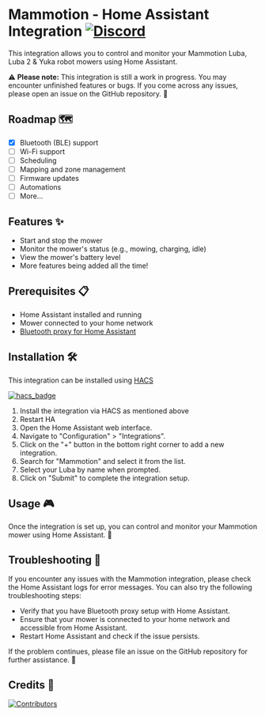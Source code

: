 # Mammotion - Home Assistant Integration [![Discord](https://img.shields.io/discord/1247286396297678879)](https://discord.gg/vpZdWhJX8x)

This integration allows you to control and monitor your Mammotion Luba, Luba 2 & Yuka robot mowers using Home Assistant.

⚠️ **Please note:** This integration is still a work in progress. You may encounter unfinished features or bugs. If you come across any issues, please open an issue on the GitHub repository. 🐛

## Roadmap 🗺️

- [x] Bluetooth (BLE) support
- [ ] Wi-Fi support
- [ ] Scheduling
- [ ] Mapping and zone management
- [ ] Firmware updates
- [ ] Automations
- [ ] More...

## Features ✨

- Start and stop the mower
- Monitor the mower's status (e.g., mowing, charging, idle)
- View the mower's battery level
- More features being added all the time!

## Prerequisites 📋

- Home Assistant installed and running
- Mower connected to your home network
- [Bluetooth proxy for Home Assistant](https://esphome.io/components/bluetooth_proxy.html)

## Installation 🛠️

This integration can be installed using [HACS](https://hacs.xyz/)

[![hacs_badge](https://img.shields.io/badge/HACS-Custom-41BDF5.svg?style=for-the-badge)](https://github.com/hacs/integration)

1. Install the integration via HACS as mentioned above
2. Restart HA
3. Open the Home Assistant web interface.
4. Navigate to "Configuration" > "Integrations".
5. Click on the "+" button in the bottom right corner to add a new integration.
6. Search for "Mammotion" and select it from the list.
7. Select your Luba by name when prompted.
8. Click on "Submit" to complete the integration setup.

## Usage 🎮

Once the integration is set up, you can control and monitor your Mammotion mower using Home Assistant. 🎉

## Troubleshooting 🔧

If you encounter any issues with the Mammotion integration, please check the Home Assistant logs for error messages. You can also try the following troubleshooting steps:

- Verify that you have Bluetooth proxy setup with Home Assistant.
- Ensure that your mower is connected to your home network and accessible from Home Assistant.
- Restart Home Assistant and check if the issue persists.

If the problem continues, please file an issue on the GitHub repository for further assistance. 🙏

## Credits 👥

[![Contributors](https://contrib.rocks/image?repo=mikey0000/HA-Luba)](https://github.com/mikey0000/HA-Luba/graphs/contributors)
